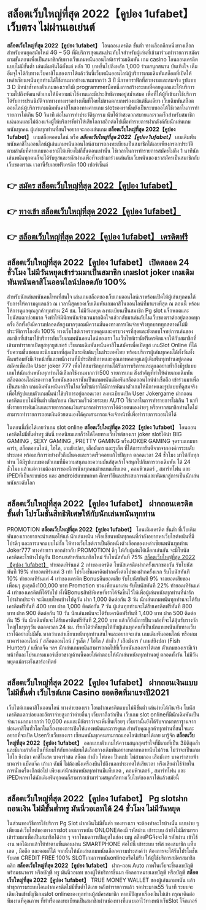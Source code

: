 # สล็อตเว็บใหญ่ที่สุด 2022【คูปอง 1ufabet】  เว็บตรง ไม่ผ่านเอเย่นต์

**สล็อตเว็บใหญ่ที่สุด 2022【คูปอง 1ufabet】** โอนถอนเครดิต ขั้นต่ำ  ทางเลือกอีกหนึ่งทางเลือกสำหรับคนยุคสมัยใหม่ 4G – 5G ที่มีบริการสุดแสนประทับใจสำหรับผู้เล่นที่เข้ามาร่วมทำรายการสมัครตามขั้นตอนเพื่อเป็นสมาชิกกับทางเว็บเกมพนันออนไลน์เราร่วมเดิมพัน เกม casino  โอนถอนเครดิต แบบไม่มีขั้นต่ำ เล่นเดิมพันได้ตั้งแต่ หลัก 10 บาทขึ้นไปถึงหลัก 1,000 ร่วมสนุกสนาน บันเทิงใจ เต็มอิ่มจุใจได้กับทางเว็บคาสิโนของเราได้แล้ววันนี้เว็บพนันออนไลน์ผู้บริการเกมเดิมพันสล็อตที่เปิดให้เหล่าเซียนพนันทุกท่านได้ใช้งานมาอย่างนานมากกว่า 3 ปี มีภาพกราฟิกที่สวยงามและสมจริง รูปแบบ 3 D
มิหนำซ้ำทางตัวเกมของเรายังมี  programmerมือหนึ่งการสร้างระบบที่คอยดูแลและให้บริการ  รวมไปถึงพัฒนาตัวเกมให้มีความน่าใช้งานและมีประสิทธิภาพอยู่สม่ำเสมอ เพื่อที่ให้ผู้ที่เข้ามาใช้บริการได้รับการปรนนิบัติจากทางทางเราอย่างเต็มที่โดยไม่ขาดตกบกพร่องแม้แต่นิดเดียว เว็บเดิมพันสล็อตออนไลน์ผู้บริการเกมเดิมพันคาสิโนของทางค่ายเกม slotของเรานั้นยังเป็นระบบออโต้ใช้เวลาในการทำรายการไม่เกิน 50 วินาที ต่อในการทำประวัติธุกรรม นับได้ว่าสะดวกสบายและรวดเร็วสำหรับสมาชิกแน่นอนและไม่ต้องแจ้งผู้ให้บริการที่ทำให้เสียโอกาสอีกต่อไปเมื่อทำรายการฝากตังค์กับนักเล่นเกมพนันทุกคน
ผู้เล่นทุกท่านที่สนใจอยากจะลองเล่นเกม **สล็อตเว็บใหญ่ที่สุด 2022【คูปอง 1ufabet】** เกมสล็อตออนไลน์ หรือ ***สล็อตเว็บใหญ่ที่สุด 2022【คูปอง 1ufabet】*** เกมเดิมพันพนันคาสิโนออนไลน์ผู้เล่นเกมพนันออนไลน์สามารถลงทะเบียนเป็นสมาชิกได้เลยเพียงกรอกประวัติตามลำดับที่ค่ายเกมของเรามีให้เพียงไม่กี่ขั้นตอนเท่านั้น ใช้เวลาในการทำรายการสมัครไม่ถึง 1 นาทีนักเล่นพนันทุกคนก็จะได้รับยูสและรหัสผ่านเพื่อที่จะเข้ามาร่วมเล่นกับเว็บพนันของเราสมัครเป็นสมาชิกกับเว็บของเราณ เวลานี้รับเลยฟรีเครดิต 100 เปอร์เซ็นต์ 

## 👉 [สมัคร สล็อตเว็บใหญ่ที่สุด 2022【คูปอง 1ufabet】](https://archa888.com/)
## 👉 [ทางเข้า สล็อตเว็บใหญ่ที่สุด 2022【คูปอง 1ufabet】](https://archa888.com/)
## 👉 [สล็อตเว็บใหญ่ที่สุด 2022【คูปอง 1ufabet】 เครดิตฟรี](https://archa888.com/)

## สล็อตเว็บใหญ่ที่สุด 2022【คูปอง 1ufabet】 เปิดตลอด  24 ชั่วโมง ไม่มีวันหยุดเข้าร่วมมาเป็นสมาชิก เกมslot joker เกมเดิมพันพนันคาสิโนออนไลน์ปลอดภัย 100%

สำหรับนักเล่นพนันคนไหนที่สนใจ เล่นเกมสล็อตของเว็บเกมออนไลน์เราพร้อมเปิดให้ผู้เล่นทุกคนได้รับการให้ความดูแลแล้ว ณ เวลานี้สุดยอดเว็บเดิมพันเกมคาสิโนออนไลน์ที่มาแรงที่สุด ณ ตอนนี้ พร้อมให้การดูแลคุณลูกค้าทุกท่าน 24 ชม. ไม่มีวันหยุด ลงทะเบียนเป็นสมาชิก Pg slot แจ็กพอตและโบนัสแตกบ่อยมาก จึงทำให้มีนักพนันจำนวนมากติดใจแล้วกลับมาเล่นกับในเว็บของเราต่ออยู่ตลอดทุกครั้ง อีกทั้งยังมีความปลอดภัยสูงมากๆแถมมีความมั่นคงทางการเงินจ่ายจริงทุกบาททุกสตางค์ไม่มีประวัติการโกงตัง 100% ทางเว็บไซต์เราครอบคลุมและครบวงจรที่สุดและยังตอบโจทย์การเล่นของสมาชิกที่เข้ามาใช้บริการกับเว็บเกมพนันออนไลน์ของเรา
ในเว็บไซต์เรามีฟรีเครดิตแจกให้กับสมาชิกที่เข้ามาทำรายกเปิดยูสทุกยูสเซอร์ เว็บเกมเดิมพันพนันคาสิโนสมัครเพื่อเปิดยูส เกมSlot Online ที่ได้รับความชื่นชอบและนิยมมากที่สุดเป็นระดับต้นๆในประเทศไทย พร้อมบริการผู้เล่นทุกคนได้ทั้งวันทั้งคืนพร้อมยังมีเจ้าหน้าที่และพนักงานที่มีประสิทธิภาพและคุณภาพคอยดูแลผู้เดิมพันทุกท่านอยู่ตลอด สมัครเพื่อเปิด User joker 777 เพื่อให้สมาชิกทุกท่านได้รับการบริการและดูแลอย่างทั่วถึงมีรูปแบบเกมให้นักเล่นพนันทุกท่านได้เลือกใช้งานมากกว่า500 รายการเกม
สิ่งสำคัญที่ทำให้ค่ายเกมเดิมพันสล็อตออนไลน์ของทางเว็บพนันของเรานั้นเป็นเกมพนันเดิมพันสล็อตออนไลน์น่าเชื่อถือ เข้าร่วมมาเพื่อเป็นสมาชิก  เกมเดิมพันพนันคาสิโนในเว็บไซต์เราได้มีการพัฒนาตัวเกมให้มีภาพและรูปแบบที่ดูสมจริงเพื่อให้รูปแบบตัวเกมนั้นน่าใช้บริการอยู่ตลอดเวลา ลงทะเบียนเปิด User Jokergame ฝากถอนเครดิตแบบไม่มีขั้นต่ำ เติม/ถอน เงินรวดเร็วด้วยระบบ AUTO ใช้เวลาในการทำรายการไม่เกิน 1 นาทีทั้งรายการเติมเงินและรายการถอนเงินสามารถทำรายการได้ด้วยตนเองง่ายๆ หรือหากสมาชิกท่านใดไม่สามารถทำรายการถอนเงินด้วยตนเองได้คุณสามารถแจ้งเจ้าหน้าที่เพื่อทำรายการถอนให้ได้

ในตอนนี้เชื่อได้เลยว่าเกม slot online **สล็อตเว็บใหญ่ที่สุด 2022【คูปอง 1ufabet】** โอนถอนเครดิตไม่มีขั้นต่ำทรู มันนี่ ยอดนิยมเลยก็ว่าได้โดยทางเว็บไซต์ของเรา joker slotได้นำ BIG GAMING , SEXY GAMING , PRETTY GAMING หรือJOKER GAMING จุดรวมเกมบาคาร่า, สล็อตออนไลน์, ไฮโล, เกมยิงปลา, เสือมังกร และรูเล็ต ที่ได้การการันตีจากจากองค์กรระบดับประเทศ พร้อมบริการอย่างทั่วถึงมั่นคงและรวดเร็วคอยแก้ไขปัญหา ตลอดเวลา 24 ชั่วโมง มาให้กับทุกท่าน ได้มีรูปแบบของตัวเกมที่มีความสนุกและความมันส์สุดเร้าใจสนุกไปกับการวางเดิมพัน ได้ 24 ชั่วโมง แล้วแต่ความต้องการของนักพนันทุกคนผ่านบนแท็บเลต , คอมพิวเตอร์ , สมาร์ทโฟน และ iPEDที่เป็นระบบios และ androidแบบพกพา ศึกษาวิธีและประสบการณ์และพัฒนาสู่การเป็นนักเล่นพนันระดับโลก

## สล็อตเว็บใหญ่ที่สุด 2022【คูปอง 1ufabet】 ฝากถอนเครดิต ขั้นต่ำ โปรโมชั่นสิทธิพิเศษให้กับนักเล่นพนันทุกท่าน

 PROMOTION  **สล็อตเว็บใหญ่ที่สุด 2022【คูปอง 1ufabet】** โอนเติมเครดิต ขั้นต่ำ ที่เว็บเดิมพันของเราอยากจะนำเสนอให้แก่  นักเล่นพนัน หรือเซียนพนันทุกคนที่กำลังอยากหาเว็บไซต์พนันที่มี โปรดีๆ และการแจกแบบไม่กั๊ก ให้ทางเว็บไซต์เราเป็นอีกหนึ่งตัวเลือกของเหล่าเซียนพนันทุกท่าน Joker777 ทางค่ายเรา ขอกล่าวกับ PROMOTION ดีๆ ให้กับผู้เล่นได้เลือกเล่นกัน จะมีโบนัสเครดิตอะไรบ้างไปดูกัน
Bonusสำหรับสมาชิกใหม่ รับโบนัสทันที 75% [สล็อตเว็บใหญ่ที่สุด 2022【คูปอง 1ufabet】](https://archa888.com/) ทำยอดเทิร์นแค่ 2 เท่าของเครดิต
โบนัสเครดิตฝากครั้งแรกของวัน รับโบนัสทันที 19% ทำยอดเทิร์นแค่ 3 เท่า
โปรโมชั่นเครดิตฝากครั้งต่อไปของฝากครั้งแรก รับโบนัสทันที 10% ทำยอดเทิร์นแค่ 4 เท่าของเครดิต
Bonusคืนยอดเสีย รับโบนัสทันที 9% จากยอดเสียของเพื่อนๆ สูงสุดถึง100,000 บาท
 Promotion ชวนเพื่อนมาเล่น รับโบนัสทันที 22% ทำยอดเทิร์นแค่ 4 เท่าของเครดิตที่ได้รับไป
ทั้งนี้Bonusสิทธิพิเศษที่เราได้จัดขึ้นไว้ให้เพื่อผู้เล่นพนันทุกท่านที่น่ารัก โปรฝากประจำ จะมีแบบไหนบ้างไปดูกัน
ฝาก 1,000 ติดต่อกัน 3 วัน นักเล่นเกมพนันทุกท่านจะได้รับเครดิตฟรีทันที 400 บาท
ฝาก 1,000 ติดต่อกัน 7 วัน ผู้เล่นทุกท่านจะได้รับเครดิตฟรีทันที 800 บาท
ฝาก 900 ติดต่อกัน 10 วัน นักเล่นพนันจะได้รับเครดิตฟรีทันที 1,400 บาท
ฝาก 500 ติดต่อกัน 15 วัน นักเดิมพันจะได้รับเครดิตฟรีทันที 2,200 บาท
แล้วก็ยังมีการปั่นวงล้อที่จะได้ลุ้นรับรางวัลใหญ่ในทุกๆวัน ตลอดเวลา 24 ชม. เรียกได้ว่าคืนทุนให้กับผู้เล่นทุกคนที่เป็นนักแทงพนันกับทางเว็บเราได้อย่างไม่มีอั้น หากว่าเหล่าเซียนพนันทุกท่านสนใจและอยากจะเล่น เกมเดิมพันออนไลน์ หรือเกมบาคาร่าออนไลน์ / สล็อตออนไลน์ / รูเล็ต / ไฮโล / กำถั่ว / เสือมังกร / เกมส์ยิงปลา (Fish Hunter) / แบ็กแจ็ค ฯลฯ นักเล่นเกมพนันสามารถกดไปที่เว็บพนันของเราได้เลย ตัวเกมของเรามีเจ้าหน้าที่และโปรแกรมเมอร์เชี่ยวชาญด้านนี้คอยให้คำตอบให้นักเล่นพนันทุกท่านอยู่ ตลอดทั้งวัน ไม่มีวันหยุดแม้กระทั่งเสาร์อาทิตย์

## สล็อตเว็บใหญ่ที่สุด 2022【คูปอง 1ufabet】 ฝากถอนเงินแบบไม่มีขั้นต่ำ  เว็บไซต์เกม Casino ยอดฮิตที่มาแรงปี2021

เว็บไซต์เกมคาสิโนออนไลน์ ทางค่ายของเรา โอนฝากเครดิตแบบไม่มีขั้นต่ำ เล่นง่ายได้เงินจริง โบนัสเครดิตแตกบ่อยและอัตราจ่ายสูงกว่าค่ายอื่นๆ เว็บเราถือว่าเป็น เว็บเกม slot onlineที่มีนักเดิมพันเป็นจำนวนมากมากกว่า 10,000 คนและมีอัตราว่าจะเพิ่มขึ้นเรื่อยๆ เว็บเรานั้นยังได้รับจากมาตราฐานจากบ่อนคาสิโนทั่วโลกในเรื่องของการเปิดให้แทงพนันและการดูแล สำหรับคุณลูกค้าทุกท่านที่สนใจและอยากที่จะเปิด Userกับเว็บของเรา เซียนพนันทุกคนสามารถแอดไลน์เข้ามาได้เลย
	มารู้จัก **สล็อตเว็บใหญ่ที่สุด 2022【คูปอง 1ufabet】** ออกแบบตัวเกมให้ความสนุกสุดเร้าใจที่มีเกมที่เป็น 3มิติสุดล้ำ และมีเกมกำลังเป็นที่นิยมให้กับยอดนิยมได้เลือกวางเดิมพันอย่างหลากหลายนับไม่ถ้วน  ไม่ว่าจะเป็นเกมไฮโล ยิงปลา คาสิโนสด บาคาร่าสด สล็อต กำถั่ว ไพ่แคง ปั่นแปะ ไพ่สามกอง เสือมังกร บาคาร่าสายฟ้า บาคาร่า แบ็คแจ๊ค เก้าเก ดัมมี่ ไม่ต้องนั่งเครื่องบินไปถึงนอกประเทศให้เสียเวลา หรือเสียค่าใช้จ่ายในการนั่งเครื่องอีกต่อไป เพียงแค่นักเล่นพนันทุกท่านมีแท็บเลต , คอมพิวเตอร์ , สมาร์ทโฟน และ iPEDพกพาได้นักเดิมพันทุกคนก็สามารถเข้ามาร่วมสนุกกัลทางเว็บไซต์ของเราได้แล้วสมัยนี้

## สล็อตเว็บใหญ่ที่สุด 2022【คูปอง 1ufabet】 Pg slotฝากถอนเงิน ไม่มีขั้นต่ำทรู มันนี่วอเลทได้ 24 ชั่วโมง ไม่มีวันหยุด

ในส่วนของวิธีการใช้บริการ Pg Slot ฝากเงินไม่มีขั้นต่ำ ของทางเรา จะต้องทำอะไรบ้างนั้น แบบง่าย ๆ เพียงแค่เว็บไซต์ของทางเราslot เกมการพนัน ONLONEต้องมี รหัสผ่าน เข้าระบบ ถ้ายังไม่มีสามารถเข้าร่วมมาเพื่อเป็นสมาชิกได้ง่าย ๆ จากโหมดการเปิดยูสในช่อง เมนู สล็อตPGจึงจะได้ รหัสผ่าน เข้าใช้งาน พอได้มาแล้วให้ทำตามขั้นตอนผ่าน SMARTPHONE ต่อไปนี้
เข้าระบบ รหัส  ของสมาชิก แท็บเลต , มือถือ และคอมก็ได้
จากนั้นให้นักเล่นเกมพนันเลือกความประสงค์ว่า ต้องการจะได้รับโปรโมชั่น รับเลย CREDIT FREE 100% SLOTเกมการพนันonlineหรือไม่รับ
ให้ผู้ใช้บริการสมัครสมาชิก คลิก **สล็อตเว็บใหญ่ที่สุด 2022【คูปอง 1ufabet】** ฝาก-ถอน Auto ภาพในเว็บจะขึ้นเลขบัญชีพร้อมธนาคาร หรือบัญชี ทรู มันนี่วอเลท ของผู้ให้บริการขึ้นมา
คัดลอกหมายเลขบัญชี หรือบัญชี **สล็อตเว็บใหญ่ที่สุด 2022【คูปอง 1ufabet】** TRUE MONEY WALLET ของผู้เล่นเกมพนัน แล้วทำธุรกรรมระบบโอนฝากเครดิตไม่มีขั้นต่ำได้เลย
หลังทำรายการแล้ว รอประมาณ55 วินาที ระบบจะเติมเงินเข้าบัญชีเกมslot onlineของทุกท่านผู้สมัครสมาชิก
หากมีปัญหาเรื่องเงินไม่เข้า กรุณาติดต่อทีมงานที่คุณภาพ ที่ทำเรื่องลงทะเบียนเป็นสมาชิกผ่านช่องทางที่แนบเอาไว้ทางหน้าเว็บSlot โจ๊กเกอร์


